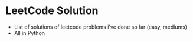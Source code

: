 # LeetCode Solution

- List of solutions of leetcode problems i've done so far (easy, mediums)
- All in Python
